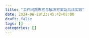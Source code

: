 ```yaml
---
title: "工作问题思考与解决方案及后续实践"
date: 2024-06-20T23:45:42+08:00
draft: false
tags: []
categories: []
---
```


